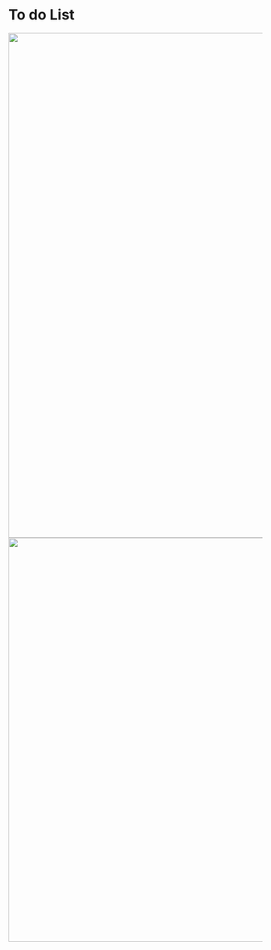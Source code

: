 <h1>To do List</h1>
<img src="https://i.ibb.co/NntFrDKg/screencapture-localhost-5173-2025-08-07-22-54-18.png" widght="600" height="1000">
<img src="https://i.ibb.co/fcFCsFw/Captura-de-tela-2025-08-07-225530.png" widght="800" height="800">
